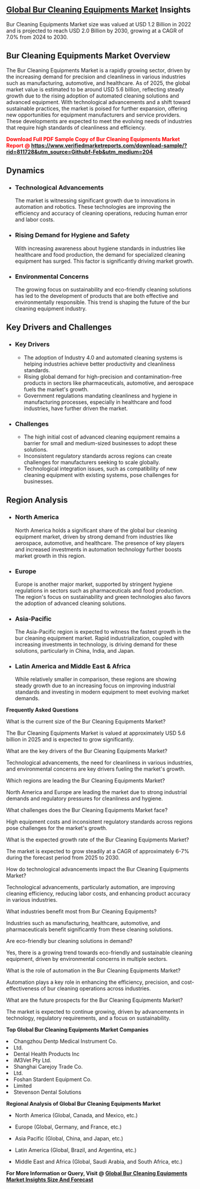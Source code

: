 <h2><a href="https://www.verifiedmarketreports.com/download-sample/?rid=811728&amp;utm_source=Githubf&amp;utm_medium=204" target="_blank">Global Bur Cleaning Equipments Market</a> Insights</h2><p>Bur Cleaning Equipments Market size was valued at USD 1.2 Billion in 2022 and is projected to reach USD 2.0 Billion by 2030, growing at a CAGR of 7.0% from 2024 to 2030.</p><p> <h2>Bur Cleaning Equipments Market Overview</h2> <p>The Bur Cleaning Equipments Market is a rapidly growing sector, driven by the increasing demand for precision and cleanliness in various industries such as manufacturing, automotive, and healthcare. As of 2025, the global market value is estimated to be around USD 5.6 billion, reflecting steady growth due to the rising adoption of automated cleaning solutions and advanced equipment. With technological advancements and a shift toward sustainable practices, the market is poised for further expansion, offering new opportunities for equipment manufacturers and service providers. These developments are expected to meet the evolving needs of industries that require high standards of cleanliness and efficiency.</p> <p><b><p><span class=""><span style="color: #ff0000;"><strong>Download Full PDF Sample Copy of Bur Cleaning Equipments Market Report</strong> @ </span><a href="https://www.verifiedmarketreports.com/download-sample/?rid=811728&amp;utm_source=Githubf-Feb&amp;utm_medium=204" target="_blank">https://www.verifiedmarketreports.com/download-sample/?rid=811728&amp;utm_source=Githubf-Feb&amp;utm_medium=204</a></span></p></b></p> <h2>Dynamics</h2> <ul> <li><h3>Technological Advancements</h3> The market is witnessing significant growth due to innovations in automation and robotics. These technologies are improving the efficiency and accuracy of cleaning operations, reducing human error and labor costs.</li> <li><h3>Rising Demand for Hygiene and Safety</h3> With increasing awareness about hygiene standards in industries like healthcare and food production, the demand for specialized cleaning equipment has surged. This factor is significantly driving market growth.</li> <li><h3>Environmental Concerns</h3> The growing focus on sustainability and eco-friendly cleaning solutions has led to the development of products that are both effective and environmentally responsible. This trend is shaping the future of the bur cleaning equipment industry.</li> </ul> <h2>Key Drivers and Challenges</h2> <ul> <li><h3>Key Drivers</h3> <ul> <li>The adoption of Industry 4.0 and automated cleaning systems is helping industries achieve better productivity and cleanliness standards.</li> <li>Rising global demand for high-precision and contamination-free products in sectors like pharmaceuticals, automotive, and aerospace fuels the market's growth.</li> <li>Government regulations mandating cleanliness and hygiene in manufacturing processes, especially in healthcare and food industries, have further driven the market.</li> </ul> </li> <li><h3>Challenges</h3> <ul> <li>The high initial cost of advanced cleaning equipment remains a barrier for small and medium-sized businesses to adopt these solutions.</li> <li>Inconsistent regulatory standards across regions can create challenges for manufacturers seeking to scale globally.</li> <li>Technological integration issues, such as compatibility of new cleaning equipment with existing systems, pose challenges for businesses.</li> </ul> </li> </ul> <h2>Region Analysis</h2> <ul> <li><h3>North America</h3> North America holds a significant share of the global bur cleaning equipment market, driven by strong demand from industries like aerospace, automotive, and healthcare. The presence of key players and increased investments in automation technology further boosts market growth in this region.</li> <li><h3>Europe</h3> Europe is another major market, supported by stringent hygiene regulations in sectors such as pharmaceuticals and food production. The region's focus on sustainability and green technologies also favors the adoption of advanced cleaning solutions.</li> <li><h3>Asia-Pacific</h3> The Asia-Pacific region is expected to witness the fastest growth in the bur cleaning equipment market. Rapid industrialization, coupled with increasing investments in technology, is driving demand for these solutions, particularly in China, India, and Japan.</li> <li><h3>Latin America and Middle East & Africa</h3> While relatively smaller in comparison, these regions are showing steady growth due to an increasing focus on improving industrial standards and investing in modern equipment to meet evolving market demands.</li> </ul> <p><b>Frequently Asked Questions</b></p> <p>What is the current size of the Bur Cleaning Equipments Market?</p> <p>The Bur Cleaning Equipments Market is valued at approximately USD 5.6 billion in 2025 and is expected to grow significantly.</p> <p>What are the key drivers of the Bur Cleaning Equipments Market?</p> <p>Technological advancements, the need for cleanliness in various industries, and environmental concerns are key drivers fueling the market's growth.</p> <p>Which regions are leading the Bur Cleaning Equipments Market?</p> <p>North America and Europe are leading the market due to strong industrial demands and regulatory pressures for cleanliness and hygiene.</p> <p>What challenges does the Bur Cleaning Equipments Market face?</p> <p>High equipment costs and inconsistent regulatory standards across regions pose challenges for the market's growth.</p> <p>What is the expected growth rate of the Bur Cleaning Equipments Market?</p> <p>The market is expected to grow steadily at a CAGR of approximately 6-7% during the forecast period from 2025 to 2030.</p> <p>How do technological advancements impact the Bur Cleaning Equipments Market?</p> <p>Technological advancements, particularly automation, are improving cleaning efficiency, reducing labor costs, and enhancing product accuracy in various industries.</p> <p>What industries benefit most from Bur Cleaning Equipments?</p> <p>Industries such as manufacturing, healthcare, automotive, and pharmaceuticals benefit significantly from these cleaning solutions.</p> <p>Are eco-friendly bur cleaning solutions in demand?</p> <p>Yes, there is a growing trend towards eco-friendly and sustainable cleaning equipment, driven by environmental concerns in multiple sectors.</p> <p>What is the role of automation in the Bur Cleaning Equipments Market?</p> <p>Automation plays a key role in enhancing the efficiency, precision, and cost-effectiveness of bur cleaning operations across industries.</p> <p>What are the future prospects for the Bur Cleaning Equipments Market?</p> <p>The market is expected to continue growing, driven by advancements in technology, regulatory requirements, and a focus on sustainability.</p> </p><p><strong>Top Global Bur Cleaning Equipments Market Companies</strong></p><div data-test-id=""><p><li>Changzhou Dentp Medical Instrument Co.</li><li> Ltd.</li><li> Dental Health Products Inc</li><li> iM3Vet Pty Ltd.</li><li> Shanghai Carejoy Trade Co.</li><li> Ltd.</li><li> Foshan Stardent Equipment Co.</li><li> Limited</li><li> Stevenson Dental Solutions</li></p><div><strong>Regional Analysis of&nbsp;Global Bur Cleaning Equipments Market</strong></div><ul><li dir="ltr"><p dir="ltr">North America&nbsp;(Global, Canada, and Mexico, etc.)</p></li><li dir="ltr"><p dir="ltr">Europe (Global, Germany, and France, etc.)</p></li><li dir="ltr"><p dir="ltr">Asia Pacific&nbsp;(Global, China, and Japan, etc.)</p></li><li dir="ltr"><p dir="ltr">Latin America&nbsp;(Global, Brazil, and Argentina, etc.)</p></li><li dir="ltr">Middle East and Africa&nbsp;(Global, Saudi Arabia, and South Africa, etc.)</li></ul><p><strong>For More Information or Query, Visit @&nbsp;</strong><strong><a href="https://www.verifiedmarketreports.com/product/bur-cleaning-equipments-market/?utm_source=Githubf&amp;utm_medium=204" target="_blank">Global Bur Cleaning Equipments Market Insights Size And Forecast</a></strong></p></div>
